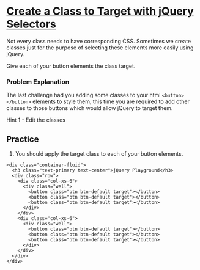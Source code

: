 # [Create a Class to Target with jQuery Selectors](https://www.freecodecamp.org/learn/front-end-development-libraries/bootstrap/create-a-class-to-target-with-jquery-selectors)

Not every class needs to have corresponding CSS. Sometimes we create classes just for the purpose of selecting these elements more easily using jQuery.

Give each of your button elements the class target.

### Problem Explanation
The last challenge had you adding some classes to your html `<button></button>` elements to style them, this time you are required to add other classes to those buttons which would allow jQuery to target them.

Hint 1 - Edit the classes 


## Practice

1. You should apply the target class to each of your button elements.


```
<div class="container-fluid">
  <h3 class="text-primary text-center">jQuery Playground</h3>
  <div class="row">
    <div class="col-xs-6">
      <div class="well">
        <button class="btn btn-default target"></button>
        <button class="btn btn-default target"></button>
        <button class="btn btn-default target"></button>
      </div>
    </div>
    <div class="col-xs-6">
      <div class="well">
        <button class="btn btn-default target"></button>
        <button class="btn btn-default target"></button>
        <button class="btn btn-default target"></button>
      </div>
    </div>
  </div>
</div>
```
